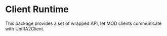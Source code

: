 # Client Runtime

This package provides a set of wrapped API, let MOD clients communicate with UniRA2Client.
